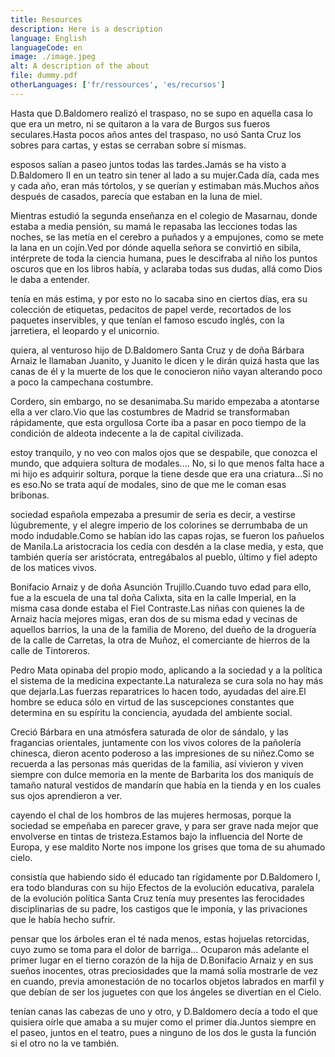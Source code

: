 ```yaml
---
title: Resources
description: Here is a description
language: English
languageCode: en
image: ./image.jpeg
alt: A description of the about
file: dummy.pdf
otherLanguages: ['fr/ressources', 'es/recursos']
---
```


Hasta que D.Baldomero realizó el traspaso, no se supo en aquella casa lo que era un metro, ni se quitaron a la vara de Burgos sus fueros seculares.Hasta pocos años antes del traspaso, no usó Santa Cruz los sobres para cartas, y estas se cerraban sobre sí mismas.

esposos salían a paseo juntos todas las tardes.Jamás se ha visto a D.Baldomero II en un teatro sin tener al lado a su mujer.Cada día, cada mes y cada año, eran más tórtolos, y se querían y estimaban más.Muchos años después de casados, parecía que estaban en la luna de miel.

Mientras estudió la segunda enseñanza en el colegio de Masarnau, donde estaba a media pensión, su mamá le repasaba las lecciones todas las noches, se las metía en el cerebro a puñados y a empujones, como se mete la lana en un cojín.Ved por dónde aquella señora se convirtió en sibila, intérprete de toda la ciencia humana, pues le descifraba al niño los puntos oscuros que en los libros había, y aclaraba todas sus dudas, allá como Dios le daba a entender.

tenía en más estima, y por esto no lo sacaba sino en ciertos días, era su colección de etiquetas, pedacitos de papel verde, recortados de los paquetes inservibles, y que tenían el famoso escudo inglés, con la jarretiera, el leopardo y el unicornio.

quiera, al venturoso hijo de D.Baldomero Santa Cruz y de doña Bárbara Arnaiz le llamaban Juanito, y Juanito le dicen y le dirán quizá hasta que las canas de él y la muerte de los que le conocieron niño vayan alterando poco a poco la campechana costumbre.

Cordero, sin embargo, no se desanimaba.Su marido empezaba a atontarse ella a ver claro.Vio que las costumbres de Madrid se transformaban rápidamente, que esta orgullosa Corte iba a pasar en poco tiempo de la condición de aldeota indecente a la de capital civilizada.

estoy tranquilo, y no veo con malos ojos que se despabile, que conozca el mundo, que adquiera soltura de modales.... No, si lo que menos falta hace a mi hijo es adquirir soltura, porque la tiene desde que era una criatura...Si no es eso.No se trata aquí de modales, sino de que me le coman esas bribonas.

sociedad española empezaba a presumir de seria es decir, a vestirse lúgubremente, y el alegre imperio de los colorines se derrumbaba de un modo indudable.Como se habían ido las capas rojas, se fueron los pañuelos de Manila.La aristocracia los cedía con desdén a la clase media, y esta, que también quería ser aristócrata, entregábalos al pueblo, último y fiel adepto de los matices vivos.

Bonifacio Arnaiz y de doña Asunción Trujillo.Cuando tuvo edad para ello, fue a la escuela de una tal doña Calixta, sita en la calle Imperial, en la misma casa donde estaba el Fiel Contraste.Las niñas con quienes la de Arnaiz hacía mejores migas, eran dos de su misma edad y vecinas de aquellos barrios, la una de la familia de Moreno, del dueño de la droguería de la calle de Carretas, la otra de Muñoz, el comerciante de hierros de la calle de Tintoreros.

Pedro Mata opinaba del propio modo, aplicando a la sociedad y a la política el sistema de la medicina expectante.La naturaleza se cura sola no hay más que dejarla.Las fuerzas reparatrices lo hacen todo, ayudadas del aire.El hombre se educa sólo en virtud de las suscepciones constantes que determina en su espíritu la conciencia, ayudada del ambiente social.

Creció Bárbara en una atmósfera saturada de olor de sándalo, y las fragancias orientales, juntamente con los vivos colores de la pañolería chinesca, dieron acento poderoso a las impresiones de su niñez.Como se recuerda a las personas más queridas de la familia, así vivieron y viven siempre con dulce memoria en la mente de Barbarita los dos maniquís de tamaño natural vestidos de mandarín que había en la tienda y en los cuales sus ojos aprendieron a ver.

cayendo el chal de los hombros de las mujeres hermosas, porque la sociedad se empeñaba en parecer grave, y para ser grave nada mejor que envolverse en tintas de tristeza.Estamos bajo la influencia del Norte de Europa, y ese maldito Norte nos impone los grises que toma de su ahumado cielo.

consistía que habiendo sido él educado tan rígidamente por D.Baldomero I, era todo blanduras con su hijo Efectos de la evolución educativa, paralela de la evolución política Santa Cruz tenía muy presentes las ferocidades disciplinarias de su padre, los castigos que le imponía, y las privaciones que le había hecho sufrir.

pensar que los árboles eran el té nada menos, estas hojuelas retorcidas, cuyo zumo se toma para el dolor de barriga... Ocuparon más adelante el primer lugar en el tierno corazón de la hija de D.Bonifacio Arnaiz y en sus sueños inocentes, otras preciosidades que la mamá solía mostrarle de vez en cuando, previa amonestación de no tocarlos objetos labrados en marfil y que debían de ser los juguetes con que los ángeles se divertían en el Cielo.

tenían canas las cabezas de uno y otro, y D.Baldomero decía a todo el que quisiera oírle que amaba a su mujer como el primer día.Juntos siempre en el paseo, juntos en el teatro, pues a ninguno de los dos le gusta la función si el otro no la ve también.
